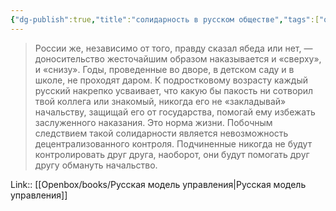 ```yaml
---
{"dg-publish":true,"title":"солидарность в русском обществе","tags":["quotes"],"date":"2023-12-19T20:52:07+03:00","modified_at":"2024-01-24T10:29:29+03:00","aliases":"солидарность в русском обществе","dg-path":"/quotes/202312192052.md","permalink":"/quotes/202312192052/","dgPassFrontmatter":true}
---
```



> России же, независимо от того, правду сказал ябеда или нет, — доносительство жесточайшим образом наказывается и «сверху», и «снизу». Годы, проведенные во дворе, в детском саду и в школе, не проходят даром. К подростковому возрасту каждый русский накрепко усваивает, что какую бы пакость ни сотворил твой коллега или знакомый, никогда его не «закладывай» начальству, защищай его от государства, помогай ему избежать заслуженного наказания. Это норма жизни. Побочным следствием такой солидарности является невозможность децентрализованного контроля. Подчиненные никогда не будут контролировать друг друга, наоборот, они будут помогать друг другу обмануть начальство.

Link:: [[Openbox/books/Русская модель управления\|Русская модель управления]]
